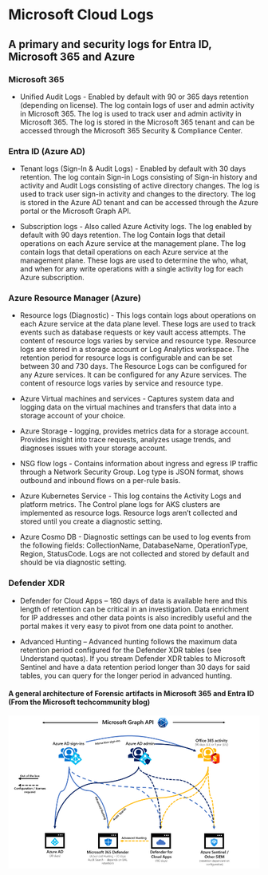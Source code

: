 # Microsoft Cloud Logs 

## A primary and security logs for Entra ID, Microsoft 365 and Azure

### Microsoft 365 

* Unified Audit Logs - Enabled by default with 90 or 365 days retention (depending on license). The log contain logs of user and admin activity in Microsoft 365. The log is used to track user and admin activity in Microsoft 365. The log is stored in the Microsoft 365 tenant and can be accessed through the Microsoft 365 Security & Compliance Center. 

### Entra ID (Azure AD)

* Tenant logs (Sign-In & Audit Logs) - Enabled by default with 30 days retention. The log contain Sign-in Logs consisting of Sign-in history and activity and Audit Logs consisting of active directory changes. The log is used to track user sign-in activity and changes to the directory. The log is stored in the Azure AD tenant and can be accessed through the Azure portal or the Microsoft Graph API. 

- Subscription logs - Also called Azure Activity logs. The log enabled by default with 90 days retention. The log Contain logs that detail operations on each Azure service at the management plane. The log contain logs that detail operations on each Azure service at the management plane. These logs are used to determine the who, what, and when for any write operations with a single activity log for each Azure subscription.

### Azure Resource Manager (Azure)

* Resource logs (Diagnostic) - This logs contain logs about operations on each Azure service at the data plane level. These logs are used to track events such as database requests or key vault access attempts. The content of resource logs varies by service and resource type. Resource logs are stored in a storage account or Log Analytics workspace. The retention period for resource logs is configurable and can be set between 30 and 730 days. The Resource Logs can be configured for any Azure services. It can be configured for any Azure services. The content of resource logs varies by service and resource type. 
     
* Azure Virtual machines and services - Captures system data and logging data on the virtual machines and transfers that data into a storage account of your choice. 

* Azure Storage - logging, provides metrics data for a storage account. Provides insight into trace requests, analyzes usage trends, and diagnoses issues with your storage account. 

* NSG flow logs - Contains information about ingress and egress IP traffic through a Network Security Group.
Log type is JSON format, shows outbound and inbound flows on a per-rule basis.

* Azure Kubernetes Service - This log contains the Activity Logs and platform metrics. The Control plane logs for AKS clusters are implemented as resource logs. Resource logs aren’t collected and stored until you create a diagnostic setting. 

* Azure Cosmo DB - Diagnostic settings can be used to log events from the following fields: CollectionName, DatabaseName, OperationType, Region, StatusCode. Logs are not collected and stored by default and should be via diagnostic setting. 

### Defender XDR

* Defender for Cloud Apps – 180 days of data is available here and this length of retention can be critical in an investigation. Data enrichment for IP addresses and other data points is also incredibly useful and the portal makes it very easy to pivot from one data point to another.

* Advanced Hunting – Advanced hunting follows the maximum data retention period configured for the Defender XDR tables (see Understand quotas). If you stream Defender XDR tables to Microsoft Sentinel and have a data retention period longer than 30 days for said tables, you can query for the longer period in advanced hunting.

#### A general architecture of Forensic artifacts in Microsoft 365 and Entra ID (From the Microsoft techcommunity blog)
![alt text](image.png)